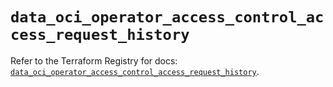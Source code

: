 # `data_oci_operator_access_control_access_request_history`

Refer to the Terraform Registry for docs: [`data_oci_operator_access_control_access_request_history`](https://registry.terraform.io/providers/oracle/oci/6.18.0/docs/data-sources/operator_access_control_access_request_history).
